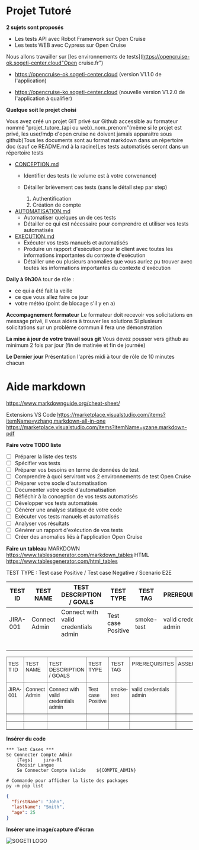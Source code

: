 
# Projet Tutoré

**2 sujets sont proposés**

* Les tests API avec Robot Framework sur Open Cruise
* Les tests WEB avec Cypress sur Open Cruise


Nous allons travailler sur [les environnements de tests](https://opencruise-ok.sogeti-center.cloud"Open cruise.fr")

* https://opencruise-ok.sogeti-center.cloud  (version V1.1.0 de l'application)

- https://opencruise-ko.sogeti-center.cloud  (nouvelle version V1.2.0 de l'application à qualifier)

**Quelque soit le projet choisi**

Vous avez créé un projet GIT privé sur Github accessible au formateur nommé "projet_tutore_(api ou web)_nom_prenom"(même si le projet est privé, les user/mdp d'open cruise ne doivent jamais apparaitre sous github)Tous les documents sont au format markdown dans un répertoire doc (sauf ce README.md à la racine)Les tests automatisés seront dans un répertoire tests

- [CONCEPTION.md](doc/CONCEPTION.md)
  - Identifier des tests (le volume est à votre convenance)
  - Détailler brièvement ces tests (sans le détail step par step)

    1. Authentification
    2. Création de compte
- [AUTOMATISATION.md](doc/AUTOMATISATION.md)
  - Automatiser quelques un de ces tests
  - Détailler ce qui est nécessaire pour comprendre et utiliser vos tests automatisés
- [EXECUTION.md](doc/EXECUTION.md)
  - Exécuter vos tests manuels et automatisés
  - Produire un rapport d'exécution pour le client avec toutes les informations importantes du contexte d'exécution
  - Détailler une ou plusieurs anomalies que vous auriez pu trouver avec toutes les informations importantes du contexte d'exécution

**Daily à 9h30**A tour de rôle :

- ce qui a été fait la veille
- ce que vous allez faire ce jour
- votre météo (point de blocage s'il y en a)

**Accompagnement formateur**
Le formateur doit recevoir vos solicitations en message privé, il vous aidera à trouver les solutions
Si plusieurs solicitations sur un problème commun il fera une démonstration

**La mise à jour de votre travail sous git**
Vous devez pousser vers github au minimum 2 fois par jour (fin de matinée et fin de journée)

**Le Dernier jour**
Présentation l'après midi à tour de rôle de 10 minutes chacun

# Aide markdown

https://www.markdownguide.org/cheat-sheet/

Extensions VS Code
https://marketplace.visualstudio.com/items?itemName=yzhang.markdown-all-in-one
https://marketplace.visualstudio.com/items?itemName=yzane.markdown-pdf

**Faire votre TODO liste**

- [ ] Préparer la liste des tests
- [ ] Spécifier vos tests
- [ ] Préparer vos besoins en terme de données de test
- [ ] Comprendre à quoi serviront vos 2 environnements de test Open Cruise
- [ ] Préparer votre socle d'automatisation
- [ ] Documenter votre socle d'automatisation
- [ ] Réfléchir à la conception de vos tests automatisés
- [ ] Développer vos tests automatisés
- [ ] Générer une analyse statique de votre code
- [ ] Exécuter vos tests manuels et automatisés
- [ ] Analyser vos résultats
- [ ] Générer un rapport d'exécution de vos tests
- [ ] Créer des anomalies liés à l'application Open Cruise

**Faire un tableau**
MARKDOWN https://www.tablesgenerator.com/markdown_tables
HTML     https://www.tablesgenerator.com/html_tables

TEST TYPE : Test case Positive / Test case Negative / Scenario E2E

| TEST ID  | TEST NAME     | TEST DESCRIPTION / GOALS             | TEST TYPE          | TEST TAG   | PREREQUISITES           | ASSERTIONS |
| -------- | ------------- | ------------------------------------ | ------------------ | ---------- | ----------------------- | ---------- |
| JIRA-001 | Connect Admin | Connect with valid credentials admin | Test case Positive | smoke-test | valid credentials admin |            |
|          |               |                                      |                    |            |                         |            |
|          |               |                                      |                    |            |                         |            |
|          |               |                                      |                    |            |                         |            |
|          |               |                                      |                    |            |                         |            |
|          |               |                                      |                    |            |                         |            |

<style type="text/css">
.tg  {border-collapse:collapse;border-spacing:0;}
.tg td{border-color:black;border-style:solid;border-width:1px;font-family:Arial, sans-serif;font-size:14px;
  overflow:hidden;padding:10px 5px;word-break:normal;}
.tg th{border-color:black;border-style:solid;border-width:1px;font-family:Arial, sans-serif;font-size:14px;
  font-weight:normal;overflow:hidden;padding:10px 5px;word-break:normal;}
.tg .tg-0pky{border-color:inherit;text-align:left;vertical-align:top}
</style>

<table class="tg">
<thead>
  <tr>
    <th class="tg-0pky">TEST ID</th>
    <th class="tg-0pky">TEST NAME</th>
    <th class="tg-0pky">TEST DESCRIPTION / GOALS</th>
    <th class="tg-0pky">TEST TYPE</th>
    <th class="tg-0pky">TEST TAG</th>
    <th class="tg-0pky">PREREQUISITES</th>
    <th class="tg-0pky">ASSERTIONS</th>
  </tr>
</thead>
<tbody>
  <tr>
    <td class="tg-0pky">JIRA-001</td>
    <td class="tg-0pky">Connect Admin</td>
    <td class="tg-0pky">Connect with valid credentials admin</td>
    <td class="tg-0pky">Test case Positive</td>
    <td class="tg-0pky">smoke-test</td>
    <td class="tg-0pky">valid credentials admin</td>
    <td class="tg-0pky"></td>
  </tr>
  <tr>
    <td class="tg-0pky"></td>
    <td class="tg-0pky"></td>
    <td class="tg-0pky"></td>
    <td class="tg-0pky"></td>
    <td class="tg-0pky"></td>
    <td class="tg-0pky"></td>
    <td class="tg-0pky"></td>
  </tr>
  <tr>
    <td class="tg-0pky"></td>
    <td class="tg-0pky"></td>
    <td class="tg-0pky"></td>
    <td class="tg-0pky"></td>
    <td class="tg-0pky"></td>
    <td class="tg-0pky"></td>
    <td class="tg-0pky"></td>
  </tr>
</tbody>
</table>

**Insérer du code**

```
*** Test Cases ***
Se Connecter Compte Admin
    [Tags]    jira-01
    Choisir Langue
    Se Connecter Compte Valide    ${COMPTE_ADMIN}
```

```shell
# Commande pour afficher la liste des packages  
py -m pip list
```

```json
{
  "firstName": "John",
  "lastName": "Smith",
  "age": 25
}
```

**Insérer une image/capture d'écran**

![SOGETI LOGO](doc/sogeti.png)
